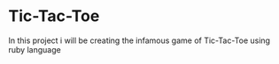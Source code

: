 # Tic-Tac-Toe
In this project i will be creating the infamous game of Tic-Tac-Toe using ruby language 